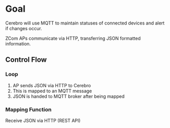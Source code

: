 # Goal


Cerebro will use MQTT to maintain statuses of connected devices and alert if changes occur.

ZCom APs communicate via HTTP, transferring JSON formatted information. 

## Control Flow

### Loop
1. AP sends JSON via HTTP to Cerebro
2. This is mapped to an MQTT message
3. JSON is handed to MQTT broker after being mapped

### Mapping Function

Receive JSON via HTTP (REST API)
